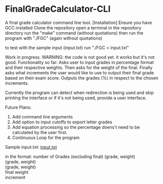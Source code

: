 # FinalGradeCalculator-CLI
A final grade calculator command line tool.
[Installation]
Ensure you have GCC installed
Clone the repository
open a terminal in the repository directory
run the "make" command (without quotations)
then run the program with "./FGC" (again without quotations)

to test with the sample input (input.txt)
run "./FGC < input.txt"


Work in progress.
WARNING: the code is not good yet. it works but it's not good. 
Functionality so far:
Asks user to input grades in percentage format and their respective weights.
Then asks for the weight of the final.
Finally asks what increments the user would like to use to output their final grade based on their exam score.
Outputs the grades (%) in respect to the chosen increments. 

Currently the program can detect when redirection is being used and skip printing the interface or if it's not being used,
provide a user interface.

Future Plans:
1. Add command line arguments
2. Add option to input cutoffs to export letter grades
3. Add equation processing so the percentage doens't need to be calculated by the user first. 
4. Continuous Loop for the program

Sample input.txt:
[input.txt](https://github.com/Husayn-Esmail/FinalGradeCalculator-CLI/files/7731868/input.txt)

in the format:
number of Grades (excluding final)
(grade, weight)  
(grade, weight)  
(grade, weight)    
final weight    
increment        





